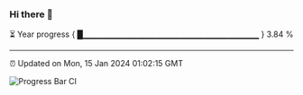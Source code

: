 ### Hi there 👋

⏳ Year progress { █▁▁▁▁▁▁▁▁▁▁▁▁▁▁▁▁▁▁▁▁▁▁▁▁▁▁▁▁▁ } 3.84 %

---

⏰ Updated on Mon, 15 Jan 2024 01:02:15 GMT

![Progress Bar CI](https://github.com/JuvenileQ/Progress-Bar-CI/workflows/main/badge.svg)
